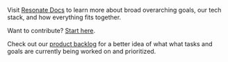 Visit [Resonate Docs](https://docs.resonate.coop/) to learn more about broad overarching goals, our tech stack, and how everything fits together.

Want to contribute? [Start here](https://community.resonate.coop/t/dev-volunteers-needed-to-build-the-resonate-ecosystem/2262).

Check out our [product backlog](https://mattermost.resonate.coop/plugins/focalboard/workspace/gr3aqjbmw3d7fp3wukfw7hhppr/shared/bzkz3bnxxsbny3doh9aqhqy8cth/vzfpkzytdq3rkfjjwzagshoyrho?r=kwx8xtyxwcpmqsnh67iz8x74p7a) for a better idea of what what tasks and goals are currently being worked on and prioritized.
